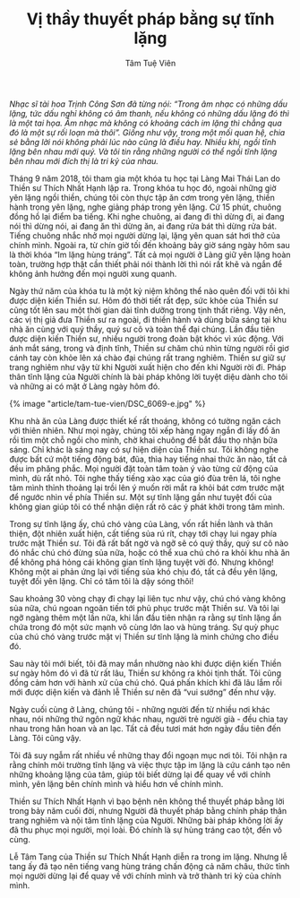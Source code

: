 ﻿---
title: Vị thầy thuyết pháp bằng sự tĩnh lặng
author: Tâm Tuệ Viên
---

*Nhạc sĩ tài hoa Trịnh Công Sơn đã từng nói: “Trong âm nhạc có những dấu lặng, tức dấu nghỉ không có âm thanh, nếu không có những dấu lặng đó thì là một tai họa. Âm nhạc mà không có khoảng cách im lặng thì chẳng qua đó là một sự rối loạn mà thôi”. Giống như vậy, trong một mối quan hệ, chia sẻ bằng lời nói không phải lúc nào cũng là điều hay. Nhiều khi, ngồi tĩnh lặng bên nhau mới quý. Và tôi tin rằng những người có thể ngồi tĩnh lặng bên nhau mới đích thị là tri kỷ của nhau.*

Tháng 9 năm 2018, tôi tham gia một khóa tu học tại Làng Mai Thái Lan do Thiền sư Thích Nhất Hạnh lập ra. Trong khóa tu học đó, ngoài những giờ yên lặng ngồi thiền, chúng tôi còn thực tập ăn cơm trong yên lặng, thiền hành trong yên lặng, nghe giảng pháp trong yên lặng. Cứ 15 phút, chuông đồng hồ lại điểm ba tiếng. Khi nghe chuông, ai đang đi thì dừng đi, ai đang nói thì dừng nói, ai đang ăn thì dừng ăn, ai đang rửa bát thì dừng rửa bát. Tiếng chuông nhắc nhở mọi người dừng lại, lặng yên quan sát hơi thở của chính mình. Ngoài ra, từ chín giờ tối đến khoảng bảy giờ sáng ngày hôm sau là thời khóa “Im lặng hùng tráng”. Tất cả mọi người ở Làng giữ yên lặng hoàn toàn, trường hợp thật cần thiết phải nói thành lời thì nói rất khẽ và ngắn để không ảnh hưởng đến mọi người xung quanh. 

Ngày thứ năm của khóa tu là một kỷ niệm không thể nào quên đối với tôi khi được diện kiến Thiền sư. Hôm đó thời tiết rất đẹp, sức khỏe của Thiền sư cũng tốt lên sau một thời gian dài tĩnh dưỡng trong tịnh thất riêng. Vậy nên, các vị thị giả đưa Thiền sư ra ngoài, đi thiền hành và dùng bữa sáng tại khu nhà ăn cùng với quý thầy, quý sư cô và toàn thể đại chúng. Lần đầu tiên được diện kiến Thiền sư, nhiều người trong đoàn bật khóc vì xúc động. Với ánh mắt sáng, trong và định tĩnh, Thiền sư chăm chú nhìn từng người rồi giơ cánh tay còn khỏe lên xá chào đại chúng rất trang nghiêm. Thiền sư giữ sự trang nghiêm như vậy từ khi Người xuất hiện cho đến khi Người rời đi. Pháp thân tĩnh lặng của Người chính là bài pháp không lời tuyệt diệu dành cho tôi và những ai có mặt ở Làng ngày hôm đó.

{% image "article/tam-tue-vien/DSC_6069-e.jpg" %}

Khu nhà ăn của Làng được thiết kế rất thoáng, không có tường ngăn cách với thiên nhiên. Như mọi ngày, chúng tôi xếp hàng ngay ngắn đi lấy đồ ăn rồi tìm một chỗ ngồi cho mình, chờ khai chuông để bắt đầu thọ nhận bữa sáng. Chỉ khác là sáng nay có sự hiện diện của Thiền sư. Tôi không nghe được bất cứ một tiếng động bát, đũa, thìa hay tiếng nhai thức ăn nào, tất cả đều im phăng phắc. Mọi người đặt toàn tâm toàn ý vào từng cử động của mình, dù rất nhỏ. Tôi nghe thấy tiếng xào xạc của gió đùa trên lá, tôi nghe tâm mình thỉnh thoảng lại trồi lên ý muốn rời mắt ra khỏi bát cơm trước mặt để ngước nhìn về phía Thiền sư. Một sự tĩnh lặng gần như tuyệt đối của không gian giúp tôi có thể nhận diện rất rõ các ý phát khởi trong tâm mình. 

Trong sự tĩnh lặng ấy, chú chó vàng của Làng, vốn rất hiền lành và thân thiện, đột nhiên xuất hiện, cất tiếng sủa rú rít, chạy tới chạy lui ngay phía trước mặt Thiền sư. Tôi đã rất bất ngờ và ngỡ sẽ có quý thầy, quý sư cô nào đó nhắc chú chó đừng sủa nữa, hoặc có thể xua chú chó ra khỏi khu nhà ăn để không phá hỏng cái không gian tĩnh lặng tuyệt vời đó. Nhưng không! Không một ai phản ứng lại với tiếng sủa khó chịu đó, tất cả đều yên lặng, tuyệt đối yên lặng. Chỉ có tâm tôi là dậy sóng thôi!

Sau khoảng 30 vòng chạy đi chạy lại liên tục như vậy, chú chó vàng không sủa nữa, chú ngoan ngoãn tiến tới phủ phục trước mặt Thiền sư. Và tôi lại ngỡ ngàng thêm một lần nữa, khi lần đầu tiên nhận ra rằng sự tĩnh lặng ẩn chứa trong đó một sức mạnh vô cùng lớn lao và hùng tráng. Sự quỳ phục của chú chó vàng trước mặt vị Thiền sư tĩnh lặng là minh chứng cho điều đó.

Sau này tôi mới biết, tôi đã may mắn nhường nào khi được diện kiến Thiền sư ngày hôm đó vì đã từ rất lâu, Thiền sư không ra khỏi tịnh thất. Tôi cũng đồng  cảm hơn với hành xử của chú chó. Quá phấn khích khi đã lâu lắm rồi mới được diện kiến và đảnh lễ Thiền sư nên đã “vui sướng” đến như vậy. 

Ngày cuối cùng ở Làng, chúng tôi - những người đến từ nhiều nơi khác nhau, nói những thứ ngôn ngữ khác nhau, người trẻ người già - đều chia tay nhau trong hân hoan và an lạc. Tất cả đều tươi mát hơn ngày đầu tiên đến Làng. Tôi cũng vậy.

Tôi đã suy ngẫm rất nhiều về những thay đổi ngoạn mục nơi tôi. Tôi nhận ra rằng chính môi trường tĩnh lặng và việc thực tập im lặng là cứu cánh tạo nên những khoảng lặng của tâm, giúp tôi biết dừng lại để quay về với chính mình, yên lặng bên chính mình và hiểu hơn về chính mình. 

Thiền sư Thích Nhất Hạnh vì bạo bệnh nên không thể thuyết pháp bằng lời trong bảy năm cuối đời, nhưng Người đã thuyết pháp bằng chính pháp thân trang nghiêm và nội tâm tĩnh lặng của Người. Những bài pháp không lời ấy đã thu phục mọi người, mọi loài. Đó chính là sự hùng tráng cao tột, đến vô cùng.

Lễ Tâm Tang của Thiền sư Thích Nhất Hạnh diễn ra trong im lặng. Nhưng lễ tang ấy đã tạo nên tiếng vang hùng tráng chấn động cả năm châu, thức tỉnh mọi người dừng lại để quay về với chính mình và trở thành tri kỷ của chính mình.
